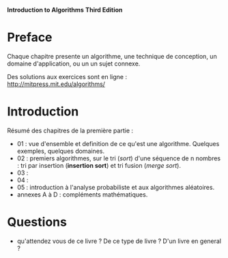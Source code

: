 
**Introduction to Algorithms**
**Third Edition**

# Preface

Chaque chapitre presente un algorithme, une technique de conception, un domaine d'application, ou un un sujet connexe.

Des solutions aux exercices sont en ligne : http://mitpress.mit.edu/algorithms/

# Introduction

Résumé des chapitres de la première partie :

- 01 : vue d'ensemble et definition de ce qu'est une algorithme. Quelques exemples, quelques domaines.
- 02 : premiers algorithmes, sur le tri (*sort*) d'une séquence de n nombres : tri par insertion (**insertion sort**) et tri fusion (*merge sort*).
- 03 : 
- 04 : 
- 05 : introduction à l'analyse probabiliste et aux algorithmes aléatoires. 
- annexes A à D : compléments mathématiques.

# Questions

- qu'attendez vous de ce livre ? De ce type de livre ? D'un livre en general ?
